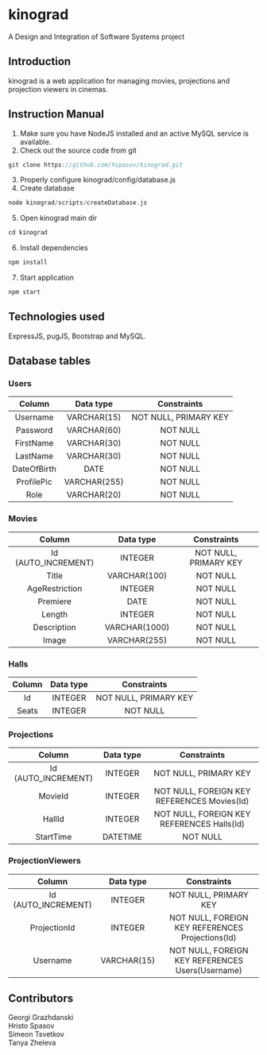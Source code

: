 # kinograd
A Design and Integration of Software Systems project

## Introduction
kinograd is a web application for managing movies, projections and projection viewers in cinemas.

## Instruction Manual
1. Make sure you have NodeJS installed and an active MySQL service is available.
2. Check out the source code from git
```groovy
git clone https://github.com/hspasov/kinograd.git
```
3. Properly configure kinograd/config/database.js
4. Create database
```groovy
node kinograd/scripts/createDatabase.js
```
5. Open kinograd main dir
```groovy
cd kinograd
```
6. Install dependencies
```groovy
npm install
```
7. Start application
```groovy
npm start
```
## Technologies used
ExpressJS, pugJS, Bootstrap and MySQL.

## Database tables
### Users
| Column      | Data type    | Constraints           |
|:-----------:|:------------:|:---------------------:|
| Username    | VARCHAR(15)  | NOT NULL, PRIMARY KEY |
| Password    | VARCHAR(60)  | NOT NULL              |
| FirstName   | VARCHAR(30)  | NOT NULL              |
| LastName    | VARCHAR(30)  | NOT NULL              |
| DateOfBirth | DATE         | NOT NULL              |
| ProfilePic  | VARCHAR(255) | NOT NULL              |
| Role        | VARCHAR(20)  | NOT NULL              |

### Movies
| Column              | Data type     | Constraints           |
|:-------------------:|:-------------:|:---------------------:|
| Id (AUTO_INCREMENT) | INTEGER       | NOT NULL, PRIMARY KEY |
| Title               | VARCHAR(100)  | NOT NULL              |
| AgeRestriction      | INTEGER       | NOT NULL              |
| Premiere            | DATE          | NOT NULL              |
| Length              | INTEGER       | NOT NULL              |
| Description         | VARCHAR(1000) | NOT NULL              |
| Image               | VARCHAR(255)  | NOT NULL              |

### Halls
| Column              | Data type    | Constraints           |
|:-------------------:|:------------:|:---------------------:|
| Id                  | INTEGER      | NOT NULL, PRIMARY KEY |
| Seats               | INTEGER      | NOT NULL              |

### Projections
| Column              | Data type    | Constraints                                 |
|:-------------------:|:------------:|:-------------------------------------------:|
| Id (AUTO_INCREMENT) | INTEGER      | NOT NULL, PRIMARY KEY                       |
| MovieId             | INTEGER      | NOT NULL, FOREIGN KEY REFERENCES Movies(Id) |
| HallId              | INTEGER      | NOT NULL, FOREIGN KEY REFERENCES Halls(Id)  |
| StartTime           | DATETIME     | NOT NULL                                    |

### ProjectionViewers
| Column              | Data type    | Constraints                                      |
|:-------------------:|:------------:|:------------------------------------------------:|
| Id (AUTO_INCREMENT) | INTEGER      | NOT NULL, PRIMARY KEY                            |
| ProjectionId        | INTEGER      | NOT NULL, FOREIGN KEY REFERENCES Projections(Id) |
| Username            | VARCHAR(15)  | NOT NULL, FOREIGN KEY REFERENCES Users(Username) |

## Contributors
Georgi Grazhdanski\
Hristo Spasov\
Simeon Tsvetkov\
Tanya Zheleva
